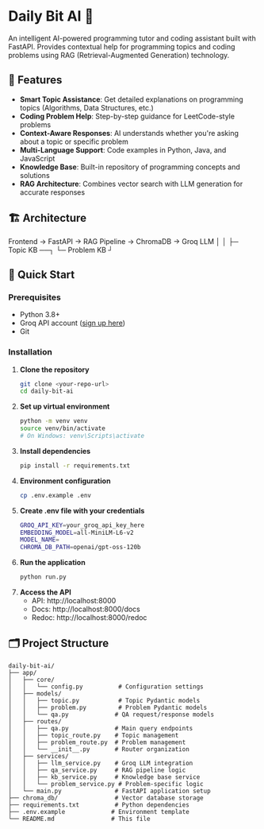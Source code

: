# Daily Bit AI 🚀

An intelligent AI-powered programming tutor and coding assistant built with FastAPI. Provides contextual help for programming topics and coding problems using RAG (Retrieval-Augmented Generation) technology.

## 🌟 Features

- **Smart Topic Assistance**: Get detailed explanations on programming topics (Algorithms, Data Structures, etc.)
- **Coding Problem Help**: Step-by-step guidance for LeetCode-style problems
- **Context-Aware Responses**: AI understands whether you're asking about a topic or specific problem
- **Multi-Language Support**: Code examples in Python, Java, and JavaScript
- **Knowledge Base**: Built-in repository of programming concepts and solutions
- **RAG Architecture**: Combines vector search with LLM generation for accurate responses

## 🏗️ Architecture
Frontend → FastAPI → RAG Pipeline → ChromaDB → Groq LLM
│ │
├─ Topic KB ──┐
└─ Problem KB ┘


## 🚀 Quick Start

### Prerequisites

- Python 3.8+
- Groq API account ([sign up here](https://console.groq.com/))
- Git

### Installation

1. **Clone the repository**
   ```bash
   git clone <your-repo-url>
   cd daily-bit-ai
   ```
2. **Set up virtual environment**
    ```bash
    python -m venv venv
    source venv/bin/activate  
    # On Windows: venv\Scripts\activate
    ```
3. **Install dependencies**
    ```bash
    pip install -r requirements.txt
    ```
4. **Environment configuration**
    ```bash
    cp .env.example .env
    ```
5.  **Create .env file with your credentials**
    ```bash
    GROQ_API_KEY=your_groq_api_key_here
    EMBEDDING_MODEL=all-MiniLM-L6-v2
    MODEL_NAME=
    CHROMA_DB_PATH=openai/gpt-oss-120b
    ```
6. **Run the application**
    ```bash
    python run.py
    ```
7. **Access the API**
    - API: http://localhost:8000
    - Docs: http://localhost:8000/docs
    - Redoc: http://localhost:8000/redoc

## 🗂️ Project Structure
```text
daily-bit-ai/
├── app/
│   ├── core/
│   │   └── config.py          # Configuration settings
│   ├── models/
│   │   ├── topic.py           # Topic Pydantic models
│   │   ├── problem.py         # Problem Pydantic models
│   │   └── qa.py             # QA request/response models
│   ├── routes/
│   │   ├── qa.py             # Main query endpoints
│   │   ├── topic_route.py    # Topic management
│   │   ├── problem_route.py  # Problem management
│   │   └── __init__.py       # Router organization
│   ├── services/
│   │   ├── llm_service.py    # Groq LLM integration
│   │   ├── qa_service.py     # RAG pipeline logic
│   │   ├── kb_service.py     # Knowledge base service
│   │   └── problem_service.py # Problem-specific logic
│   └── main.py               # FastAPI application setup
├── chroma_db/                # Vector database storage
├── requirements.txt          # Python dependencies
├── .env.example             # Environment template
└── README.md                # This file
```